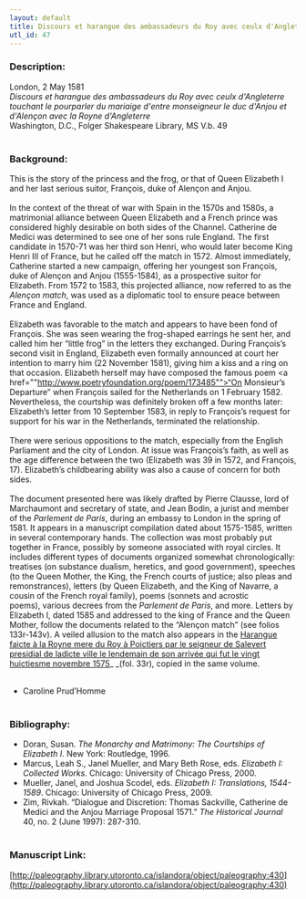```yaml
---
layout: default
title: Discours et harangue des ambassadeurs du Roy avec ceulx d'Angleterre touchant le pourparler du mariaige d'entre monseigneur le duc d'Anjou et d'Alençon avec la Royne d'Angleterre
utl_id: 47
---
```


### Description:

London, 2 May 1581<br>
_Discours et harangue des ambassadeurs du Roy avec ceulx d'Angleterre touchant le pourparler du mariaige d'entre monseigneur le duc d'Anjou et d'Alençon avec la Royne d'Angleterre_<br>
Washington, D.C., Folger Shakespeare Library, MS V.b. 49<br>
 <br>


### Background:

This is the story of the princess and the frog, or that of Queen Elizabeth I and her last serious suitor, François, duke of Alençon and Anjou.<br><br>
In the context of the threat of war with Spain in the 1570s and 1580s, a matrimonial alliance between Queen Elizabeth and a French prince was considered highly desirable on both sides of the Channel. Catherine de Medici was determined to see one of her sons rule England. The first candidate in 1570-71 was her third son Henri, who would later become King Henri III of France, but he called off the match in 1572. Almost immediately, Catherine started a new campaign, offering her youngest son François, duke of Alençon and Anjou (1555-1584), as a prospective suitor for Elizabeth. From 1572 to 1583, this projected alliance, now referred to as the _Alençon match_, was used as a diplomatic tool to ensure peace between France and England.<br><br>
Elizabeth was favorable to the match and appears to have been fond of François. She was seen wearing the frog-shaped earrings he sent her, and called him her “little frog” in the letters they exchanged. During François’s second visit in England, Elizabeth even formally announced at court her intention to marry him (22 November 1581), giving him a kiss and a ring on that occasion. Elizabeth herself may have composed the famous poem <a href=""http://www.poetryfoundation.org/poem/173485"">“On Monsieur’s Departure”</a> when François sailed for the Netherlands on 1 February 1582. Nevertheless, the courtship was definitely broken off a few months later: Elizabeth’s letter from 10 September 1583, in reply to François’s request for support for his war in the Netherlands, terminated the relationship.<br><br>
There were serious oppositions to the match, especially from the English Parliament and the city of London. At issue was François’s faith, as well as the age difference between the two (Elizabeth was 39 in 1572, and François, 17). Elizabeth’s childbearing ability was also a cause of concern for both sides.<br><br>
The document presented here was likely drafted by Pierre Clausse, lord of Marchaumont and secretary of state, and Jean Bodin, a jurist and member of the _Parlement de Paris_, during an embassy to London in the spring of 1581. It appears in a manuscript compilation dated about 1575-1585, written in several contemporary hands. The collection was most probably put together in France, possibly by someone associated with royal circles. It includes different types of documents organized somewhat chronologically: treatises (on substance dualism, heretics, and good government), speeches (to the Queen Mother, the King, the French courts of justice; also pleas and remonstrances), letters (by Queen Elizabeth, and the King of Navarre, a cousin of the French royal family), poems (sonnets and acrostic poems), various decrees from the _Parlement de Paris_, and more. Letters by Elizabeth I, dated 1585 and addressed to the king of France and the Queen Mother, follow the documents related to the “Alençon match” (see folios 133r-143v). A veiled allusion to the match also appears in the [Harangue faicte à la Royne mere du Roy à Poictiers par le seigneur de Salevert presidial de ladicte ville le lendemain de son arrivée qui fut le vingt huictiesme novembre 1575](https://paleography.library.utoronto.ca/islandora/object/paleography:429#a1821ff1-597e-4752-8772-cfe3a2184869)_ _(fol. 33r), copied in the same volume.<br><br>
- Caroline Prud’Homme<br>
 <br>


### Bibliography:

- Doran, Susan. _The Monarchy and Matrimony: The Courtships of Elizabeth I_. New York: Routledge, 1996.<br>
- Marcus, Leah S., Janel Mueller, and Mary Beth Rose, eds. _Elizabeth I: Collected Works_. Chicago: University of Chicago Press, 2000.<br>
- Mueller, Janel, and Joshua Scodel, eds. _Elizabeth I: Translations, 1544-1589_. Chicago: University of Chicago Press, 2009.<br>
- Zim, Rivkah. “Dialogue and Discretion: Thomas Sackville, Catherine de Medici and the Anjou Marriage Proposal 1571.” _The Historical Journal_ 40, no. 2 (June 1997): 287-310. <br>
 <br>


### Manuscript Link:

[http://paleography.library.utoronto.ca/islandora/object/paleography:430](http://paleography.library.utoronto.ca/islandora/object/paleography:430)